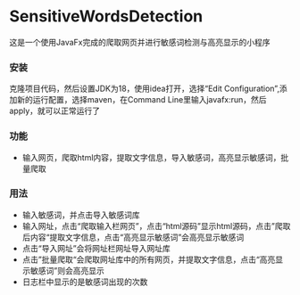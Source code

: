 # SensitiveWordsDetection
这是一个使用JavaFx完成的爬取网页并进行敏感词检测与高亮显示的小程序
### 安装
克隆项目代码，然后设置JDK为18，使用idea打开，选择“Edit Configuration”,添加新的运行配置，选择maven，在Command Line里输入javafx:run，然后apply，就可以正常运行了
### 功能
* 输入网页，爬取html内容，提取文字信息，导入敏感词，高亮显示敏感词，批量爬取
### 用法
* 输入敏感词，并点击导入敏感词库
* 输入网址，点击“爬取输入栏网页”，点击“html源码”显示html源码，点击”爬取后内容“提取文字信息，点击“高亮显示敏感词”会高亮显示敏感词
* 点击“导入网址”会将网址栏网址导入网址库
* 点击”批量爬取“会爬取网址库中的所有网页，并提取文字信息，点击“高亮显示敏感词”则会高亮显示
* 日志栏中显示的是敏感词出现的次数
